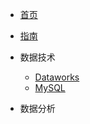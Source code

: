 <!-- docs/_sidebar.md -->

* [首页](README)
* [指南](guide)

* 数据技术
  * [Dataworks](01/Dataworks/)
  * [MySQL](01/MySQL/)
* 数据分析